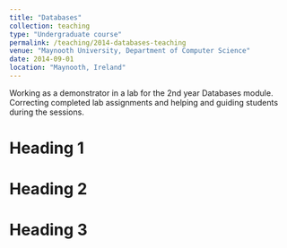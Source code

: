 ```yaml
---
title: "Databases"
collection: teaching
type: "Undergraduate course"
permalink: /teaching/2014-databases-teaching
venue: "Maynooth University, Department of Computer Science"
date: 2014-09-01
location: "Maynooth, Ireland"
---
```


Working as a demonstrator in a lab for the 2nd year Databases module. Correcting completed lab assignments and helping and guiding students during the sessions.

Heading 1
======

Heading 2
======

Heading 3
======
